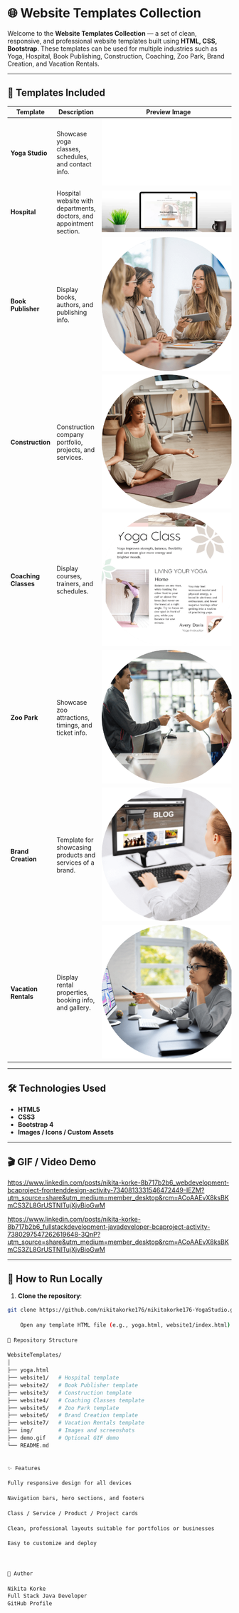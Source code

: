 # 🌐 Website Templates Collection

Welcome to the **Website Templates Collection** — a set of clean, responsive, and professional website templates built using **HTML, CSS, Bootstrap**. These templates can be used for multiple industries such as Yoga, Hospital, Book Publishing, Construction, Coaching, Zoo Park, Brand Creation, and Vacation Rentals.

---

## 📌 Templates Included

| Template | Description | Preview Image |
|----------|-------------|---------------|
| **Yoga Studio** | Showcase yoga classes, schedules, and contact info. | ![Yoga Studio](yoga.html) |
| **Hospital** | Hospital website with departments, doctors, and appointment section. | ![Hospital](img1.jpg) |
| **Book Publisher** | Display books, authors, and publishing info. | ![Book Publisher](img2.png) |
| **Construction** | Construction company portfolio, projects, and services. | ![Construction](img3.png) |
| **Coaching Classes** | Display courses, trainers, and schedules. | ![Coaching Classes](img4.png) |
| **Zoo Park** | Showcase zoo attractions, timings, and ticket info. | ![Zoo Park](img5.png) |
| **Brand Creation** | Template for showcasing products and services of a brand. | ![Brand Creation](img6.png) |
| **Vacation Rentals** | Display rental properties, booking info, and gallery. | ![Vacation Rentals](img7.png) |




---

## 🛠️ Technologies Used

- **HTML5**
- **CSS3**
- **Bootstrap 4**
- **Images / Icons / Custom Assets**

---

## 🎬 GIF / Video Demo

https://www.linkedin.com/posts/nikita-korke-8b717b2b6_webdevelopment-bcaproject-frontenddesign-activity-7340813331546472449-IEZM?utm_source=share&utm_medium=member_desktop&rcm=ACoAAEvX8ksBKmCS3ZL8GrUSTNlTujXjvBioGwM

https://www.linkedin.com/posts/nikita-korke-8b717b2b6_fullstackdevelopment-javadeveloper-bcaproject-activity-7380297547262619648-3QnP?utm_source=share&utm_medium=member_desktop&rcm=ACoAAEvX8ksBKmCS3ZL8GrUSTNlTujXjvBioGwM

---

## 🚀 How to Run Locally

1. **Clone the repository**:

```bash
git clone https://github.com/nikitakorke176/nikitakorke176-YogaStudio.git

    Open any template HTML file (e.g., yoga.html, website1/index.html) in your browser.

📂 Repository Structure

WebsiteTemplates/
│
├── yoga.html
├── website1/   # Hospital template
├── website2/   # Book Publisher template
├── website3/   # Construction template
├── website4/   # Coaching Classes template
├── website5/   # Zoo Park template
├── website6/   # Brand Creation template
├── website7/   # Vacation Rentals template
├── img/        # Images and screenshots
├── demo.gif    # Optional GIF demo
└── README.md


✨ Features

Fully responsive design for all devices

Navigation bars, hero sections, and footers

Class / Service / Product / Project cards

Clean, professional layouts suitable for portfolios or businesses

Easy to customize and deploy



📌 Author

Nikita Korke
Full Stack Java Developer
GitHub Profile
